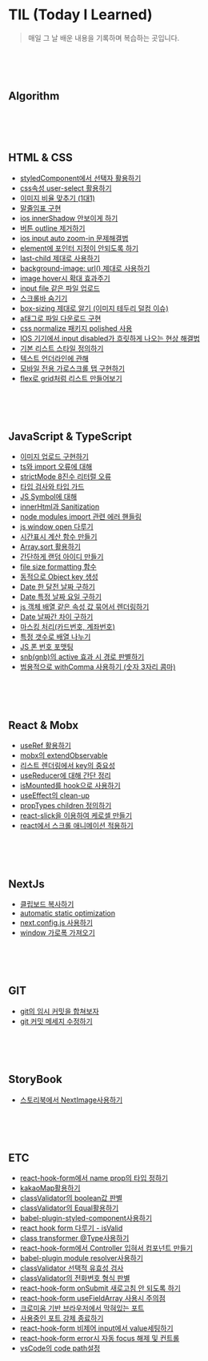 # TIL (Today I Learned)

> 매일 그 날 배운 내용을 기록하며 복습하는 곳입니다.   
   
<br>
<br>
<br>

## Algorithm



<br>
<br>
<br>

## HTML & CSS
+ [styledComponent에서 선택자 활용하기](./HtmlCss/styledComponentSelector.md)
+ [css속성 user-select 활용하기](./HtmlCss/userSelect.md)
+ [이미지 비율 맞추기 (1대1)](./HtmlCss/imageRatio.md)
+ [말줄임표 구현](./HtmlCss/ellipsis.md)
+ [ios innerShadow 안보이게 하기](./HtmlCss/inputInnerShadow.md)
+ [버튼 outline 제거하기](./HtmlCss/buttonOutline.md)
+ [ios input auto zoom-in 문제해결법](./HtmlCss/iosInputZoom.md)
+ [element에 포인터 지정이 안되도록 하기](./HtmlCss/pointerEvent.md)
+ [last-child 제대로 사용하기](./HtmlCss/lastChild.md)
+ [background-image: url() 제대로 사용하기](./HtmlCss/bgImageUrl.md)
+ [image hover시 확대 효과주기](./HtmlCss/imageHoverEnlarge.md)
+ [input file 같은 파일 업로드](./HtmlCss/inputSameFileUp.md)
+ [스크롤바 숨기기](./HtmlCss/hideScrollbar.md)
+ [box-sizing 제대로 알기 (이미지 테두리 덜컹 이슈)](./HtmlCss/boxSizing.md)
+ [a태그로 파일 다운로드 구현](./HtmlCss/aTagDownload.md)
+ [css normalize 패키지 polished 사용](./HtmlCss/normalize.md)
+ [IOS 기기에서 input disabled가 흐릿하게 나오는 현상 해결법](./HtmlCss/iosHandleInputDisable.md)
+ [기본 리스트 스타일 정의하기](./HtmlCss/listTagCss.md)
+ [텍스트 언더라인에 관해](./HtmlCss/textUnderline.md)
+ [모바일 전용 가로스크롤 탭 구현하기](./HtmlCss/yScrollTab.md)
+ [flex로 grid처럼 리스트 만들어보기](./HtmlCss/flexGrid.md)



<br>
<br>
<br>

## JavaScript & TypeScript
+ [이미지 업로드 구현하기](./JavaScript&TypeScript/imgUpload.md)
+ [ts와 import 오류에 대해](./JavaScript&TypeScript/importMethods.md)
+ [strictMode 8진수 리터럴 오류](./JavaScript&TypeScript/strictModeOctal.md)
+ [타입 검사와 타입 가드](./JavaScript&TypeScript/typeCheck.md)
+ [JS Symbol에 대해](./JavaScript&TypeScript/symbol.md)
+ [innerHtml과 Sanitization](./JavaScript&TypeScript/sanitization.md)
+ [node modules import 관련 에러 핸들링](./JavaScript&TypeScript/moduleImportError.md)
+ [js window open 다루기](./JavaScript&TypeScript/windowOpen.md)
+ [시간표시 계산 함수 만들기](./JavaScript&TypeScript/displayTime.md)
+ [Array.sort 활용하기](./JavaScript&TypeScript/arraySort.md)
+ [간단하게 랜덤 아이디 만들기](./JavaScript&TypeScript/makeRandomId.md)
+ [file size formatting 함수](./JavaScript&TypeScript/fileSizeFormatter.md)
+ [동적으로 Object key 생성](./JavaScript&TypeScript/makeDynamicObjectKey.md)
+ [Date 한 달전 날짜 구하기](./JavaScript&TypeScript/getMonthAgo.md)
+ [Date 특정 날짜 요일 구하기](./JavaScript&TypeScript/getWhatDay.md)
+ [js 객체 배열 같은 속성 값 묶어서 렌더링하기](./JavaScript&TypeScript/jsMapSamePropArray.md)
+ [Date 날짜간 차이 구하기](./JavaScript&TypeScript/getDateDiff.md)
+ [마스킹 처리(카드번호, 계좌번호)](./JavaScript&TypeScript/maskingFunc.md)
+ [특정 갯수로 배열 나누기 ](./JavaScript&TypeScript/divideArray.md)
+ [JS 폰 번호 포맷팅 ](./JavaScript&TypeScript/phoneNumFormatting.md)
+ [snb(gnb)의 active 효과 시 경로 판별하기 ](./JavaScript&TypeScript/activeHref.md)
+ [범용적으로 withComma 사용하기 (숫자 3자리 콤마)](./JavaScript&TypeScript/globalWithComma.md)



<br>
<br>
<br>

## React & Mobx
+ [useRef 활용하기](./React&Mobx/usingUseRef.md)
+ [mobx의 extendObservable](./React&Mobx/extendObservable.md)
+ [리스트 렌더링에서 key의 중요성](./React&Mobx/usingKey.md)
+ [useReducer에 대해 간단 정리](./React&Mobx/useReducer.md)
+ [isMounted를 hook으로 사용하기](./React&Mobx/hookIsMounted.md)
+ [useEffect의 clean-up](./React&Mobx/cleanUp.md)
+ [propTypes children 정의하기](./React&Mobx/propTypesChildren.md)
+ [react-slick을 이용하여 케로셀 만들기](./React&Mobx/reactSlick.md)
+ [react에서 스크롤 애니메이션 적용하기](./React&Mobx/reactScrollAnimation.md)


<br>
<br>
<br>

## NextJs
+ [클립보드 복사하기](./NextJs/clipboardCopy.md)
+ [automatic static optimization](./NextJs/aso.md)
+ [next.config.js 사용하기](./NextJs/nextConfig.md)
+ [window 가로폭 가져오기](./NextJs/getWindowWidth.md)



<br>
<br>
<br>

## GIT

+ [git의 임시 커밋을 합쳐보자](./Git/mergeCommit.md)
+ [git 커밋 메세지 수정하기](./Git/changeCommitMsg.md)


<br>
<br>
<br>

## StoryBook

+ [스토리북에서 NextImage사용하기](./Storybook/usingNextImage.md)


<br>
<br>
<br>

## ETC
+ [react-hook-form에서 name prop의 타입 정하기](./Etc/reactHookFormNameType.md)
+ [kakaoMap활용하기](./Etc/kakaoMap.md)
+ [classValidator의 boolean값 판별](./Etc/transIsBoolean.md)
+ [classValidator의 Equal활용하기](./Etc/cvEqual.md)
+ [babel-plugin-styled-component사용하기](./Etc/babelPluginSC.md)
+ [react hook form 다루기 - isValid](./Etc/rhkIsValid.md)
+ [class transformer @Type사용하기](./Etc/classTransFormerType.md)
+ [react-hook-form에서 Controller 입혀서 컴포넌트 만들기](./Etc/rhkControllerableComponent.md)
+ [babel-plugin module resolver사용하기](./Etc/bpModuleResolver.md)
+ [classValidator 선택적 유효성 검사](./Etc/cvValidateIf.md)
+ [classValidator의 전화번호 형식 판별](./Etc/cvIsPhoneNumber.md)
+ [react-hook-form onSubmit 새로고침 안 되도록 하기](./Etc/rhfOnSubmit.md)
+ [react-hook-form useFieldArray 사용시 주의점](./Etc/rhfUseFieldArray.md)
+ [크로미움 기반 브라우저에서 막혀있는 포트](./Etc/unavailablePort.md)
+ [사용중인 포트 강제 종료하기](./Etc/killUsingPort.md)
+ [react-hook-form 비제어 input에서 value세팅하기 ](./Etc/rhfSetValueAs.md)
+ [react-hook-form error시 자동 focus 해제 및 컨트롤](./Etc/rhfOnErrorFocus.md)
+ [vsCode의 code path설정](./Etc/codePath.md)

